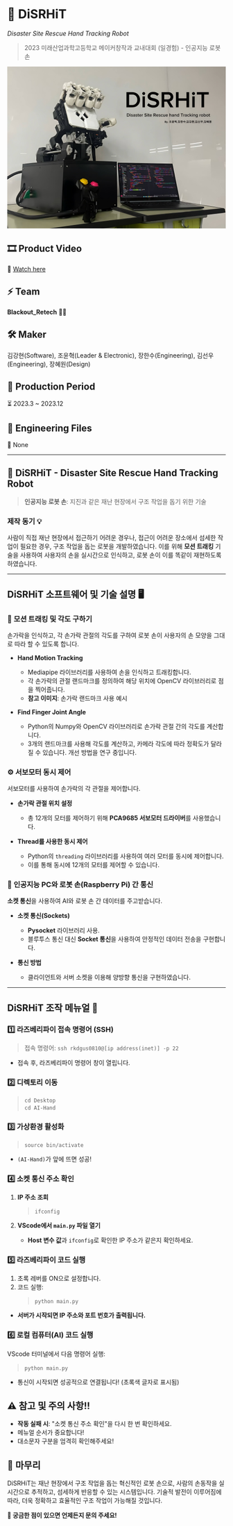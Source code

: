 # 🦾 **DiSRHiT**  
*Disaster Site Rescue Hand Tracking Robot*  
> 2023 미래산업과학고등학교 메이커창작과 교내대회 (일경험) - 인공지능 로봇 손

![DiSRHiT Image](profile_image.jpeg)  

## 🎞 Product Video
🔗 [Watch here](https://m.youtube.com/watch?v=zfUQFC6qfBE)   

## ⚡ Team
**Blackout_Retech** 🏴‍☠️

## 🛠️ Maker
김강현(Software), 조윤혁(Leader & Electronic), 장한수(Engineering), 김선우(Engineering), 장혜원(Design) 

## 📅 Production Period
⏳ 2023.3 ~ 2023.12

## 📂 Engineering Files
📁 None 

---

## 🦾 **DiSRHiT - Disaster Site Rescue Hand Tracking Robot**  
> **인공지능 로봇 손**: 지진과 같은 재난 현장에서 구조 작업을 돕기 위한 기술

### 제작 동기 💡  
사람이 직접 재난 현장에서 접근하기 어려운 경우나, 접근이 어려운 장소에서 섬세한 작업이 필요한 경우, 구조 작업을 돕는 로봇을 개발하였습니다. 이를 위해 **모션 트래킹** 기술을 사용하여 사용자의 손을 실시간으로 인식하고, 로봇 손이 이를 똑같이 재현하도록 하였습니다. 

---

## DiSRHiT 소프트웨어 및 기술 설명 🖥️

### 📐 **모션 트래킹 및 각도 구하기**  
손가락을 인식하고, 각 손가락 관절의 각도를 구하여 로봇 손이 사용자의 손 모양을 그대로 따라 할 수 있도록 합니다.

- **Hand Motion Tracking**  
  - Mediapipe 라이브러리를 사용하여 손을 인식하고 트래킹합니다.  
  - 각 손가락의 관절 랜드마크를 정의하여 해당 위치에 OpenCV 라이브러리로 점을 찍어줍니다.
  - **참고 이미지**: 손가락 랜드마크 사용 예시
  
- **Find Finger Joint Angle**  
  - Python의 Numpy와 OpenCV 라이브러리로 손가락 관절 간의 각도를 계산합니다.
  - 3개의 랜드마크를 사용해 각도를 계산하고, 카메라 각도에 따라 정확도가 달라질 수 있습니다. 개선 방법을 연구 중입니다.

### ⚙ **서보모터 동시 제어**  
서보모터를 사용하여 손가락의 각 관절을 제어합니다.

- **손가락 관절 위치 설정**  
  - 총 12개의 모터를 제어하기 위해 **PCA9685 서보모터 드라이버**를 사용했습니다.
  
- **Thread를 사용한 동시 제어**  
  - Python의 `threading` 라이브러리를 사용하여 여러 모터를 동시에 제어합니다.
  - 이를 통해 동시에 12개의 모터를 제어할 수 있습니다.

### 📡 **인공지능 PC와 로봇 손(Raspberry Pi) 간 통신**  
**소켓 통신**을 사용하여 AI와 로봇 손 간 데이터를 주고받습니다.

- **소켓 통신(Sockets)**  
  - **Pysocket** 라이브러리 사용.
  - 블루투스 통신 대신 **Socket 통신**을 사용하여 안정적인 데이터 전송을 구현합니다.
  
- **통신 방법**  
  - 클라이언트와 서버 소켓을 이용해 양방향 통신을 구현하였습니다.
 
---

## DiSRHiT 조작 메뉴얼 📝

### 1️⃣ **라즈베리파이 접속 명령어 (SSH)**  
> 접속 명령어: `ssh rkdgus0810@[ip address(inet)] -p 22`  
- 접속 후, 라즈베리파이 명령어 창이 열립니다.

### 2️⃣ **디렉토리 이동**  
> `cd Desktop`  
> `cd AI-Hand`

### 3️⃣ **가상환경 활성화**  
> `source bin/activate`  
- `(AI-Hand)`가 앞에 뜨면 성공!

### 4️⃣ **소켓 통신 주소 확인**  
1. **IP 주소 조회**  
   > `ifconfig`  

2. **VScode에서 `main.py` 파일 열기**  
   - **Host 변수 값**과 `ifconfig`로 확인한 IP 주소가 같은지 확인하세요.

### 5️⃣ **라즈베리파이 코드 실행**  
1. 초록 레버를 ON으로 설정합니다.  
2. 코드 실행:  
   > `python main.py`  
- **서버가 시작되면 IP 주소와 포트 번호가 출력됩니다.**

### 6️⃣ **로컬 컴퓨터(AI) 코드 실행**  
VScode 터미널에서 다음 명령어 실행:  
> `python main.py`  
- 통신이 시작되면 성공적으로 연결됩니다! (초록색 글자로 표시됨)

## ⚠️ **참고 및 주의 사항!!**  
- **작동 실패 시**: "소켓 통신 주소 확인"을 다시 한 번 확인하세요.
- 메뉴얼 순서가 중요합니다!
- 대소문자 구분을 엄격히 확인해주세요!  

## **🎉 마무리**  
DiSRHiT는 재난 현장에서 구조 작업을 돕는 혁신적인 로봇 손으로, 사람의 손동작을 실시간으로 추적하고, 섬세하게 반응할 수 있는 시스템입니다. 기술적 발전이 이루어짐에 따라, 더욱 정확하고 효율적인 구조 작업이 가능해질 것입니다.

**💬 궁금한 점이 있으면 언제든지 문의 주세요!**
